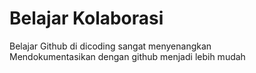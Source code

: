 # Belajar Kolaborasi
Belajar Github di dicoding sangat menyenangkan<br>
Mendokumentasikan dengan github menjadi lebih mudah
